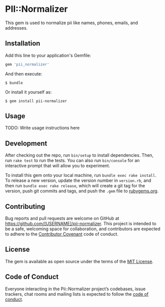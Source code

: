 # PII::Normalizer

This gem is used to normalize pii like names, phones, emails, and addresses.

## Installation

Add this line to your application's Gemfile:

```ruby
gem 'pii_normalizer'
```

And then execute:

    $ bundle

Or install it yourself as:

    $ gem install pii-normalizer

## Usage

TODO: Write usage instructions here

## Development

After checking out the repo, run `bin/setup` to install dependencies. Then, run `rake test` to run the tests. You can also run `bin/console` for an interactive prompt that will allow you to experiment.

To install this gem onto your local machine, run `bundle exec rake install`. To release a new version, update the version number in `version.rb`, and then run `bundle exec rake release`, which will create a git tag for the version, push git commits and tags, and push the `.gem` file to [rubygems.org](https://rubygems.org).

## Contributing

Bug reports and pull requests are welcome on GitHub at https://github.com/[USERNAME]/pii-normalizer. This project is intended to be a safe, welcoming space for collaboration, and contributors are expected to adhere to the [Contributor Covenant](http://contributor-covenant.org) code of conduct.

## License

The gem is available as open source under the terms of the [MIT License](https://opensource.org/licenses/MIT).

## Code of Conduct

Everyone interacting in the Pii::Normalizer project’s codebases, issue trackers, chat rooms and mailing lists is expected to follow the [code of conduct](https://github.com/[USERNAME]/pii-normalizer/blob/master/CODE_OF_CONDUCT.md).
